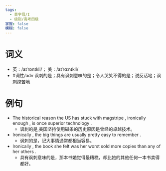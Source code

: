 ```yaml
---
tags:
  - 首字母/I
  - 级别/高考四级
掌握: false
模糊: false
---
```

# 词义
- 英：/aɪˈrɒnɪkli/； 美：/aɪˈrɑːnɪkli/
- #词性/adv  讽刺的是；具有讽刺意味的是；令人哭笑不得的是；说反话地；讽刺挖苦地
# 例句
- The historical reason the US has stuck with magstripe , ironically enough , is once superior technology .
	- 讽刺的是,美国坚持使用磁条的历史原因是曾经的卓越技术。
- Ironically , the big things are usually pretty easy to remember .
	- 讽刺的是，记大事情通常都相当容易。
- Ironically , the book she felt was her worst sold more copies than any of her others .
	- 具有讽刺意味的是，那本书她觉得最糟糕，却比她的其他任何一本书卖得都好。
